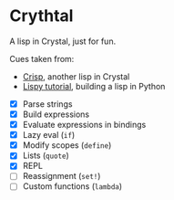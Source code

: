 # Crythtal

A lisp in Crystal, just for fun.

Cues taken from:
  - [Crisp](https://github.com/rhysd/Crisp), another lisp in Crystal
  - [Lispy tutorial](http://norvig.com/lispy.html), building a lisp in Python


- [x] Parse strings
- [x] Build expressions
- [x] Evaluate expressions in bindings
- [x] Lazy eval (`if`)
- [x] Modify scopes (`define`)
- [x] Lists (`quote`)
- [x] REPL
- [ ] Reassignment (`set!`)
- [ ] Custom functions (`lambda`)
